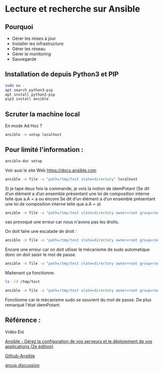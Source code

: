 # Lecture et recherche sur Ansible

## Pourquoi 
- Gérer les mises à jour
- Installer les infrastructure
- Gérer les réseau
- Gérer le monitoring
- Sauvegarde

## Installation de depuis Python3 et PIP

```bash
sudo su -
apt search python3-pip
apt install python3-pip
pip3 install ansible
```

## Scruter la machine local
En mode Ad Hoc ?
```bash
ansible -m setup localhost
```
Pour limité l'information :
- 
```bash
ansible-doc setup
```
Voir ausi le site Web https://docs.ansible.com

```bash
ansible -m file -a "path=/tmp/test state=directory" localhost
```
Si je tape deux fois la commande, je vois la notion de idemPotant (Se dit d’un élément a d’un ensemble présentant une loi de composition interne telle que a.A = a ou encore Se dit d’un élément a d’un ensemble présentant une loi de composition interne telle que a.A = a)

```bash
ansible -m file -a "path=/tmp/test state=directory owner=root group=root" localhost
```
vas provoqué une erreur car nous n'avons pas les droits.

On doit faire une escalade de droit :
```bash
ansible -m file -a "path=/tmp/test state=directory owner=root group=root" localhost --become
```
Encore une erreur car on doit utliser le mécanisme de sudo automatique donc on doit saisir le mot de passe.
```bash
ansible -m file -a "path=/tmp/test state=directory owner=root group=root" localhost --become -K
```

Maitenant ça fonctionne.
```bash
ls -ld /tmp/test
```
```bash
ansible -m file -a "path=/tmp/test state=directory owner=root group=root" localhost --become 
```
Fonctionne car le mécanisme sudo se souvient du mot de passe.
De plus remarqué l'état idemPotant.
## Référence :
Vidéo Eni

[Ansible - Gérez la configuration de vos serveurs et le déploiement de vos applications (2e édition) ](https://www.eni-training.com/portal/client/mediabook/home)

[Github-Ansible](https://github.com/EditionsENI/ansible)

[group discussion](https://groups.google.com/g/ansible-project)